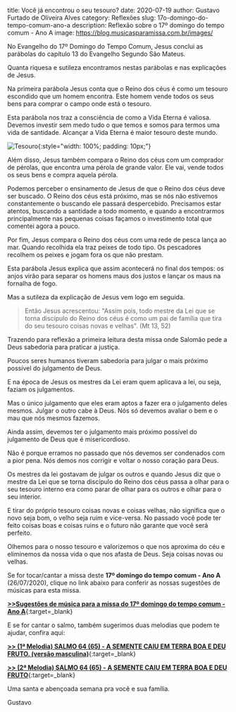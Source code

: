 ﻿title: Você já encontrou o seu tesouro?
date: 2020-07-19
author: Gustavo Furtado de Oliveira Alves
category: Reflexões
slug: 17o-domingo-do-tempo-comum-ano-a
description: Reflexão sobre o 17º domingo do tempo comum - Ano A
image: https://blog.musicasparamissa.com.br/images/

No Evangelho do 17º Domingo do Tempo Comum, Jesus conclui as parábolas do capítulo 13 do Evangelho Segundo São Mateus.

Quanta riquesa e sutileza encontramos nestas parábolas e nas explicações de Jesus.

Na primeira parábola Jesus conta que o Reino dos céus é como um tesouro escondido que um homem encontra. Este homem vende todos os seus bens para comprar o campo onde está o tesouro.

Esta parábola nos traz a consciência de como a Vida Eterna é valiosa. Devemos investir sem medo tudo o que temos e somos para termos uma vida de santidade. Alcançar a Vida Eterna é maior tesouro deste mundo.

![Tesouro](/images/){:style="width: 100%; padding: 10px;"}

Além disso, Jesus também compara o Reino dos céus com um comprador de pérolas, que encontra uma pérola de grande valor. Ele vai, vende todos os seus bens e compra aquela pérola.

Podemos perceber o ensinamento de Jesus de que o Reino dos céus deve ser buscado. O Reino dos céus está próximo, mas se nós não estivemos constantemente o buscando ele passará despercebido. Precisamos estar atentos, buscando a santidade a todo momento, e quando a encontrarmos principalmente nas pequenas coisas façamos o investimento total que comentei agora a pouco.

Por fim, Jesus compara o Reino dos céus com uma rede de pesca lança ao mar. Quando recolhida ela traz peixes de todo tipo. Os pescadores recolhem os peixes e jogam fora os que não prestam.

Esta parábola Jesus explica que assim acontecerá no final dos tempos: os anjos virão para separar os homens maus dos justos e lançar os maus na fornalha de fogo.

Mas a sutileza da explicação de Jesus vem logo em seguida.

> Então Jesus acrescentou: "Assim pois, todo mestre da Lei que se torna discípulo do Reino dos céus é como um pai de família que tira do seu tesouro coisas novas e velhas". (Mt 13, 52)

Trazendo para reflexão a primeira leitura desta missa onde Salomão pede a Deus sabedoria para praticar a justiça.

Poucos seres humanos tiveram sabedoria para julgar o mais próximo possível do julgamento de Deus.

E na época de Jesus os mestres da Lei eram quem aplicava a lei, ou seja, faziam os julgamentos.

Mas o único julgamento que eles eram aptos a fazer era o julgamento deles mesmos. Julgar o outro cabe à Deus. Nós só devemos avaliar o bem e o mau que nós mesmos fazemos.

Ainda assim, devemos ter o julgamento mais próximo possível do julgamento de Deus que é misericordioso.

Não é porque erramos no passado que nós devemos ser condenados com a pior pena. Nós demos nos corrigir e voltar o nosso coração para Deus.

Os mestres da lei gostavam de julgar os outros e quando Jesus diz que o mestre da Lei que se torna discípulo do Reino dos céus passa a olhar para o seu tesouro interno era como parar de olhar para os outros e olhar para o seu interior.

E tirar do próprio tesouro coisas novas e coisas velhas, não significa que o novo seja bom, o velho seja ruim e vice-versa. No passado você pode ter feito coisas boas e coisas ruins e o futuro não garante que você será perfeito.

Olhemos para o nosso tesouro e valorizemos o que nos aproxima do céu e eliminemos da nossa vida o que nos afasta de Deus. Seja coisas novas ou velhas.















Se for tocar/cantar a missa deste **17º domingo do tempo comum - Ano A** (26/07/2020),
clique no link abaixo para conferir as nossas sugestões de músicas para esta missa.

[**>>Sugestões de música para a missa do 17º domingo do tempo comum - Ano A**](https://musicasparamissa.com.br/sugestoes-para/17o-domingo-do-tempo-comum-ano-a){:target=\_blank}

E se for cantar o salmo, também sugerimos duas melodias que podem te ajudar, confira aqui:

[**>> (1ª Melodia) SALMO 64 (65) - A SEMENTE CAIU EM TERRA BOA E DEU FRUTO. (versão masculina)**](https://musicasparamissa.com.br/musica/salmo-64-65-a-semente-caiu-em-terra-boa-marcus-lima-versao-masculina/){:target=\_blank}

<!-- [**>> (1ª Melodia) Salmo 144 - BENDIREI, ETERNAMENTE, VOSSO NOME, Ó SENHOR! (Versão feminina)**](https://musicasparamissa.com.br/musica/salmo-144-145-bendirei-eternamente-vosso-nome-marcus-lima-versao-feminina/){:target=\_blank} -->

[**>> (2ª Melodia) SALMO 64 (65) - A SEMENTE CAIU EM TERRA BOA E DEU FRUTO**](https://musicasparamissa.com.br/musica/salmo-64/){:target=\_blank}

Uma santa e abençoada semana pra você e sua família.

Gustavo
